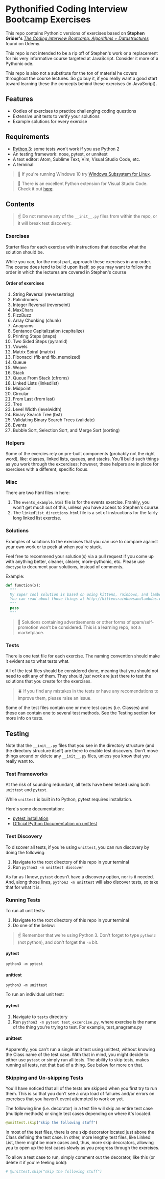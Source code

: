 # Pythonified Coding Interview Bootcamp Exercises

This repo contains Pythonic versions of exercises based on **Stephen Grider's** [_The Coding Interview Bootcamp: Algorithms + Datastructures_](https://www.udemy.com/coding-interview-bootcamp-algorithms-and-data-structure/?couponCode=4MORE1234) found on Udemy.

This repo is not intended to be a rip off of Stephen's work or a replacement for his very informative course targeted at JavaScript. Consider it more of a Pythonic ode.

This repo is also not a substitute for the ton of material he covers throughout the course lectures. So go buy it, if you really want a good start toward learning these the concepts behind these exercises (in JavaScript).

## Features

- Oodles of exercises to practice challenging coding questions
- Extensive unit tests to verify your solutions
- Example solutions for every exercise

## Requirements

- [Python 3](https://www.python.org/downloads/): some tests won't work if you use Python 2
- An testing framework: nose, pytest, or unnitest
- A text editor: Atom, Sublime Text, Vim, Visual Studio Code, etc.
- A terminal

> :floppy_disk:  If you're running Windows 10 try [Windows Subsystem for Linux](https://docs.microsoft.com/en-us/windows/wsl/install-win10).

> :snake:  There is an excellent Python extension for Visual Studio Code. Check it out [here](https://marketplace.visualstudio.com/items?itemName=ms-python.python).

## Contents

> :point_up:  Do not remove any of the `__init__.py` files from within the repo, or it will break test discovery.

### Exercises

Starter files for each exercise with instructions that describe what the solution should be.

While you can, for the most part, approach these exercises in any order. The course does tend to build upon itself, so you may want to follow the order in which the lectures are covered in Stephen's course

#### Order of exercises

1. String Reversal (reversestring)
2. Palindromes
3. Integer Reversal (reverseint)
4. MaxChars
5. FizzBuzz
6. Array Chunking (chunk)
7. Anagrams
8. Sentance Capitalization (capitalize)
9. Printing Steps (steps)
10. Two Sided Steps (pyramid)
11. Vowels
12. Matrix Spiral (matrix)
13. Fibonacci (fib and fib_memoized)
14. Queue
15. Weave
16. Stack
17. Queue From Stack (qfroms)
18. Linked Lists (linkedlist)
19. Midpoint
20. Circular
21. From Last (from last)
22. Tree
23. Level Width (levelwidth)
24. Binary Search Tree (bst)
25. Validating Binary Search Trees (validate)
26. Events
27. Bubble Sort, Selection Sort, and Merge Sort (sorting)

### Helpers

Some of the exercies rely on pre-built components (probably not the right word), like: classes, linked lists, queues, and stacks. You'll build such things as you work through the excercises; however, these helpers are in place for exercises with a different, specific focus.

### Misc

There are two html files in here:

1.  The `events_example.html` file is for the events exercise. Frankly, you won't get much out of this, unless you have access to Stephen's course.
2.  The `linkedlist_directions.html` file is a set of instructions for the fairly long linked list exercise.

### Solutions

Examples of solutions to the exercises that you can use to compare against your own work or to peek at when you're stuck.

Feel free to recommend your solution(s) via a pull request if you come up with anything better, cleaner, clearer, more-pythonic, etc. Please use `doctype` to document your solutions, instead of comments.

Example:

```python
def function(x):
  """
  My super cool solution is based on using kittens, rainbows, and lambdas.
  You can read about those things at http://kittensrainbowsandlambdas.org
  """
  pass
  """
```

> :see_no_evil:  Solutions containing advertisements or other forms of spam/self-promotion won't be considered. This is a learning repo, not a marketplace.

### Tests

There is one test file for each exercise. The naming convention should make it evident as to what tests what.

All of the test files should be considered done, meaning that you should not need to edit any of them. They should _just work_ are just there to test the solutions that you create for the exercises.

> :beetle:  If you find any mistakes in the tests or have any recomendations to improve them, please raise an issue.

Some of the test files contain one or more test cases (i.e. Classes) and these can contain one to several test methods. See the Testing section for more info on tests.

## Testing

Note that the `__init__.py` files that you see in the directory structure (and the directory structure itself) are there to enable test discovery. Don't move things around or delete any `__init__.py` files, unless you know that you really want to.

### Test Frameworks

At the risk of sounding redundant, all tests have been tested using both `unittest` and `pytest`.

While `unittest` is built in to Python, pytest requires installation.

Here's some documentation:

- [pytest installation](https://docs.pytest.org/en/latest/getting-started.html)
- [Official Python Documentation on unittest](https://docs.python.org/3/library/unittest.html)

### Test Discovery

To discover all tests, if you're using `unittest`, you can run discovery by doing the following:

1.  Navigate to the root directory of this repo in your terminal
2.  Run `python3 -m unittest discover`

As far as I know, `pytest` doesn't have a discovery option, nor is it needed. And, along those lines, `python3 -m unittest` will also discover tests, so take that for what it is.

### Running Tests

To run all unit tests:

1.  Navigate to the root directory of this repo in your terminal
2.  Do one of the below:

> :point_up: Remember that we're using Python 3. Don't forget to type `python3` (not python), and don't forget the `-m` bit.

#### pytest

```shell
python3 -m pytest
```

#### unittest

```shell
python3 -m unittest
```

To run an individual unit test:

#### pytest

1.  Navigate to `tests` directory
2.  Run `python3 -m pytest test_excercise.py`, where exercise is the name of the thing you're trying to test. For example, test_anagrams.py

#### unittest

Apparently, you can't run a single unit test using unittest, without knowing the Class name of the test case. With that in mind, you might decide to either use `pytest` or simply run all tests. The ability to skip tests, makes running all tests, not that bad of a thing. See below for more on that.

### Skipping and Un-skipping Tests

You'll have noticed that all of the tests are skipped when you first try to run them. This is so that you don't see a crap load of failures and/or errors on exercises that you haven't event attempted to work on yet.

The following line (i.e. decorator) in a test file will skip an entire test case (multiple methods) or single test cases depending on where it's located.

```python
@unittest.skip("skip the following stuff")
```

In most of the test files, there is one skip decorator located just above the Class defining the test case. In other, more lengthy test files, like Linked List, there might be more cases and, thus, more skip decorators, allowing you to open up the test cases slowly as you progress through the exercises.

To allow a test case to run, simply comment out the decorator, like this (or delete it if you're feeling bold):

```python
# @unittest.skip("skip the following stuff")
```
